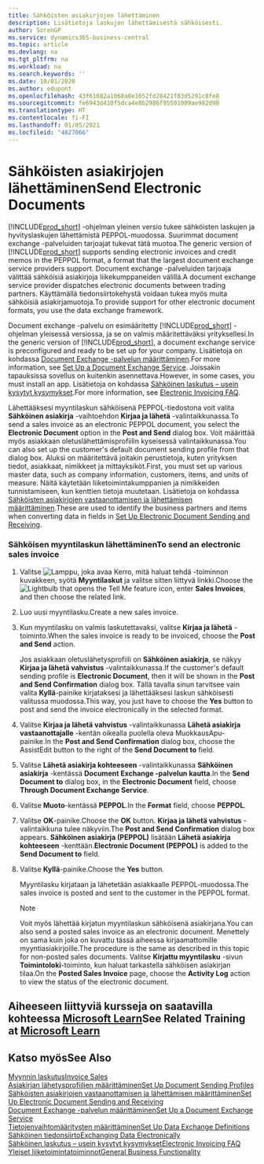 ```yaml
---
title: Sähköisten asiakirjojen lähettäminen
description: Lisätietoja laskujen lähettämisestä sähköisesti.
author: SorenGP
ms.service: dynamics365-business-central
ms.topic: article
ms.devlang: na
ms.tgt_pltfrm: na
ms.workload: na
ms.search.keywords: ''
ms.date: 10/01/2020
ms.author: edupont
ms.openlocfilehash: 43f61682a1068a8e1652fd28421f83d5291c8fe8
ms.sourcegitcommit: fe6943d410f5dca4e8b2986f95501009ae982d98
ms.translationtype: HT
ms.contentlocale: fi-FI
ms.lasthandoff: 01/05/2021
ms.locfileid: "4827066"
---
```

# <a name="send-electronic-documents"></a><span data-ttu-id="a88f0-103">Sähköisten asiakirjojen lähettäminen</span><span class="sxs-lookup"><span data-stu-id="a88f0-103">Send Electronic Documents</span></span>

<span data-ttu-id="a88f0-104">[!INCLUDE[prod_short](includes/prod_short.md)] -ohjelman yleinen versio tukee sähköisten laskujen ja hyvityslaskujen lähettämistä PEPPOL-muodossa. Suurimmat document exchange -palveluiden tarjoajat tukevat tätä muotoa.</span><span class="sxs-lookup"><span data-stu-id="a88f0-104">The generic version of [!INCLUDE[prod_short](includes/prod_short.md)] supports sending electronic invoices and credit memos in the PEPPOL format, a format that the largest document exchange service providers support.</span></span> <span data-ttu-id="a88f0-105">Document exchange -palveluiden tarjoaja välittää sähköisiä asiakirjoja liikekumppaneiden välillä.</span><span class="sxs-lookup"><span data-stu-id="a88f0-105">A document exchange service provider dispatches electronic documents between trading partners.</span></span> <span data-ttu-id="a88f0-106">Käyttämällä tiedonsiirtokehystä voidaan tukea myös muita sähköisiä asiakirjamuotoja.</span><span class="sxs-lookup"><span data-stu-id="a88f0-106">To provide support for other electronic document formats, you use the data exchange framework.</span></span>  

 <span data-ttu-id="a88f0-107">Document exchange -palvelu on esimääritetty [!INCLUDE[prod_short](includes/prod_short.md)] -ohjelman yleisessä versiossa, ja se on valmis määritettäväksi yrityksellesi.</span><span class="sxs-lookup"><span data-stu-id="a88f0-107">In the generic version of [!INCLUDE[prod_short](includes/prod_short.md)], a document exchange service is preconfigured and ready to be set up for your company.</span></span> <span data-ttu-id="a88f0-108">Lisätietoja on kohdassa [Document Exchange -palvelun määrittäminen](across-how-to-set-up-a-document-exchange-service.md).</span><span class="sxs-lookup"><span data-stu-id="a88f0-108">For more information, see [Set Up a Document Exchange Service](across-how-to-set-up-a-document-exchange-service.md).</span></span> <span data-ttu-id="a88f0-109">Joissakin tapauksissa sovellus on kuitenkin asennettava.</span><span class="sxs-lookup"><span data-stu-id="a88f0-109">However, in some cases, you must install an app.</span></span> <span data-ttu-id="a88f0-110">Lisätietoja on kohdassa [Sähköinen laskutus – usein kysytyt kysymykset](faq-electronic-invoicing.yml).</span><span class="sxs-lookup"><span data-stu-id="a88f0-110">For more information, see [Electronic Invoicing FAQ](faq-electronic-invoicing.yml).</span></span>  

 <span data-ttu-id="a88f0-111">Lähettääksesi myyntilaskun sähköisenä PEPPOL-tiedostona voit valita **Sähköinen asiakirja** -vaihtoehdon **Kirjaa ja lähetä** -valintaikkunassa.</span><span class="sxs-lookup"><span data-stu-id="a88f0-111">To send a sales invoice as an electronic PEPPOL document, you select the **Electronic Document** option in the **Post and Send** dialog box.</span></span> <span data-ttu-id="a88f0-112">Voit määrittää myös asiakkaan oletuslähettämisprofiilin kyseisessä valintaikkunassa.</span><span class="sxs-lookup"><span data-stu-id="a88f0-112">You can also set up the customer's default document sending profile from that dialog box.</span></span> <span data-ttu-id="a88f0-113">Aluksi on määritettävä joitakin perustietoja, kuten yrityksen tiedot, asiakkaat, nimikkeet ja mittayksiköt.</span><span class="sxs-lookup"><span data-stu-id="a88f0-113">First, you must set up various master data, such as company information, customers, items, and units of measure.</span></span> <span data-ttu-id="a88f0-114">Näitä käytetään liiketoimintakumppanien ja nimikkeiden tunnistamiseen, kun kenttien tietoja muutetaan. Lisätietoja on kohdassa [Sähköisten asiakirjojen vastaanottamisen ja lähettämisen määrittäminen](across-how-to-set-up-electronic-document-sending-and-receiving.md).</span><span class="sxs-lookup"><span data-stu-id="a88f0-114">These are used to identify the business partners and items when converting data in fields in [Set Up Electronic Document Sending and Receiving](across-how-to-set-up-electronic-document-sending-and-receiving.md).</span></span>  

### <a name="to-send-an-electronic-sales-invoice"></a><span data-ttu-id="a88f0-115">Sähköisen myyntilaskun lähettäminen</span><span class="sxs-lookup"><span data-stu-id="a88f0-115">To send an electronic sales invoice</span></span>

1. <span data-ttu-id="a88f0-116">Valitse ![Lamppu, joka avaa Kerro, mitä haluat tehdä -toiminnon](media/ui-search/search_small.png "Kerro, mitä haluat tehdä") kuvakkeen, syötä **Myyntilaskut** ja valitse sitten liittyvä linkki.</span><span class="sxs-lookup"><span data-stu-id="a88f0-116">Choose the ![Lightbulb that opens the Tell Me feature](media/ui-search/search_small.png "Tell me what you want to do") icon, enter **Sales Invoices**, and then choose the related link.</span></span>  

2. <span data-ttu-id="a88f0-117">Luo uusi myyntilasku.</span><span class="sxs-lookup"><span data-stu-id="a88f0-117">Create a new sales invoice.</span></span>  

3. <span data-ttu-id="a88f0-118">Kun myyntilasku on valmis laskutettavaksi, valitse **Kirjaa ja lähetä** -toiminto.</span><span class="sxs-lookup"><span data-stu-id="a88f0-118">When the sales invoice is ready to be invoiced, choose the **Post and Send** action.</span></span>  

     <span data-ttu-id="a88f0-119">Jos asiakkaan oletuslähetysprofiili on **Sähköinen asiakirja**, se näkyy **Kirjaa ja lähetä vahvistus** -valintaikkunassa.</span><span class="sxs-lookup"><span data-stu-id="a88f0-119">If the customer's default sending profile is **Electronic Document**, then it will be shown in the **Post and Send Confirmation** dialog box.</span></span> <span data-ttu-id="a88f0-120">Tällä tavalla sinun tarvitsee vain valita **Kyllä**-painike kirjataksesi ja lähettääksesi laskun sähköisesti valitussa muodossa.</span><span class="sxs-lookup"><span data-stu-id="a88f0-120">This way, you just have to choose the **Yes** button to post and send the invoice electronically in the selected format.</span></span>  

4. <span data-ttu-id="a88f0-121">Valitse **Kirjaa ja lähetä vahvistus** -valintaikkunassa **Lähetä asiakirja vastaanottajalle** -kentän oikealla puolella oleva MuokkausApu-painike.</span><span class="sxs-lookup"><span data-stu-id="a88f0-121">In the **Post and Send Confirmation** dialog box, choose the AssistEdit button to the right of the **Send Document to** field.</span></span>  

5. <span data-ttu-id="a88f0-122">Valitse **Lähetä asiakirja kohteeseen** -valintaikkunassa **Sähköinen asiakirja** -kentässä **Document Exchange -palvelun kautta**.</span><span class="sxs-lookup"><span data-stu-id="a88f0-122">In the **Send Document to** dialog box, in the **Electronic Document** field, choose **Through Document Exchange Service**.</span></span>  

6. <span data-ttu-id="a88f0-123">Valitse **Muoto**-kentässä **PEPPOL**.</span><span class="sxs-lookup"><span data-stu-id="a88f0-123">In the **Format** field, choose **PEPPOL**.</span></span>  

7. <span data-ttu-id="a88f0-124">Valitse **OK**-painike.</span><span class="sxs-lookup"><span data-stu-id="a88f0-124">Choose the **OK** button.</span></span> <span data-ttu-id="a88f0-125">**Kirjaa ja lähetä vahvistus** -valintaikkuna tulee näkyviin.</span><span class="sxs-lookup"><span data-stu-id="a88f0-125">The **Post and Send Confirmation** dialog box appears.</span></span> <span data-ttu-id="a88f0-126">**Sähköinen asiakirja (PEPPOL)** lisätään **Lähetä asiakirja kohteeseen** -kenttään.</span><span class="sxs-lookup"><span data-stu-id="a88f0-126">**Electronic Document (PEPPOL)** is added to the **Send Document to** field.</span></span>  

8. <span data-ttu-id="a88f0-127">Valitse **Kyllä**-painike.</span><span class="sxs-lookup"><span data-stu-id="a88f0-127">Choose the **Yes** button.</span></span>  

     <span data-ttu-id="a88f0-128">Myyntilasku kirjataan ja lähetetään asiakkaalle PEPPOL-muodossa.</span><span class="sxs-lookup"><span data-stu-id="a88f0-128">The sales invoice is posted and sent to the customer in the PEPPOL format.</span></span>  

    > [!NOTE]  
    >  <span data-ttu-id="a88f0-129">Voit myös lähettää kirjatun myyntilaskun sähköisenä asiakirjana.</span><span class="sxs-lookup"><span data-stu-id="a88f0-129">You can also send a posted sales invoice as an electronic document.</span></span> <span data-ttu-id="a88f0-130">Menettely on sama kuin joka on kuvattu tässä aiheessa kirjaamattomille myyntiasiakirjoille.</span><span class="sxs-lookup"><span data-stu-id="a88f0-130">The procedure is the same as described in this topic for non-posted sales documents.</span></span> <span data-ttu-id="a88f0-131">Valitse **Kirjattu myyntilasku** -sivun **Toimintoloki**-toiminto, kun haluat tarkastella sähköisen asiakirjan tilaa.</span><span class="sxs-lookup"><span data-stu-id="a88f0-131">On the **Posted Sales Invoice** page, choose the **Activity Log** action to view the status of the electronic document.</span></span>  

## <a name="see-related-training-at-microsoft-learn"></a><span data-ttu-id="a88f0-132">Aiheeseen liittyviä kursseja on saatavilla kohteessa [Microsoft Learn](/learn/modules/electronic-documents-dynamics-365-business-central/index)</span><span class="sxs-lookup"><span data-stu-id="a88f0-132">See Related Training at [Microsoft Learn](/learn/modules/electronic-documents-dynamics-365-business-central/index)</span></span>

## <a name="see-also"></a><span data-ttu-id="a88f0-133">Katso myös</span><span class="sxs-lookup"><span data-stu-id="a88f0-133">See Also</span></span>

[<span data-ttu-id="a88f0-134">Myynnin laskutus</span><span class="sxs-lookup"><span data-stu-id="a88f0-134">Invoice Sales</span></span>](sales-how-invoice-sales.md)  
[<span data-ttu-id="a88f0-135">Asiakirjan lähetysprofiilien määrittäminen</span><span class="sxs-lookup"><span data-stu-id="a88f0-135">Set Up Document Sending Profiles</span></span>](sales-how-setup-document-send-profiles.md)  
[<span data-ttu-id="a88f0-136">Sähköisten asiakirjojen vastaanottamisen ja lähettämisen määrittäminen</span><span class="sxs-lookup"><span data-stu-id="a88f0-136">Set Up Electronic Document Sending and Receiving</span></span>](across-how-to-set-up-electronic-document-sending-and-receiving.md)  
[<span data-ttu-id="a88f0-137">Document Exchange -palvelun määrittäminen</span><span class="sxs-lookup"><span data-stu-id="a88f0-137">Set Up a Document Exchange Service</span></span>](across-how-to-set-up-a-document-exchange-service.md)  
[<span data-ttu-id="a88f0-138">Tietojenvaihtomääritysten määrittäminen</span><span class="sxs-lookup"><span data-stu-id="a88f0-138">Set Up Data Exchange Definitions</span></span>](across-how-to-set-up-data-exchange-definitions.md)  
[<span data-ttu-id="a88f0-139">Sähköinen tiedonsiirto</span><span class="sxs-lookup"><span data-stu-id="a88f0-139">Exchanging Data Electronically</span></span>](across-data-exchange.md)  
[<span data-ttu-id="a88f0-140">Sähköinen laskutus – usein kysytyt kysymykset</span><span class="sxs-lookup"><span data-stu-id="a88f0-140">Electronic Invoicing FAQ</span></span>](faq-electronic-invoicing.yml)  
[<span data-ttu-id="a88f0-141">Yleiset liiketoimintatoiminnot</span><span class="sxs-lookup"><span data-stu-id="a88f0-141">General Business Functionality</span></span>](ui-across-business-areas.md)  

